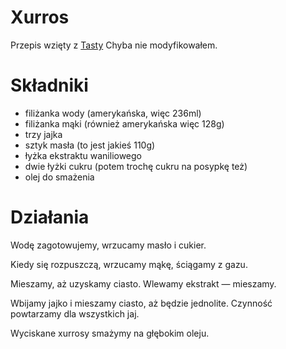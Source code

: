 # Xurros

Przepis wzięty z [Tasty](https://tasty.co)
Chyba nie modyfikowałem.

# Składniki
- filiżanka wody (amerykańska, więc 236ml)
- filiżanka mąki (również amerykańska więc 128g)
- trzy jajka
- sztyk masła (to jest jakieś 110g)
- łyżka ekstraktu waniliowego
- dwie łyżki cukru (potem trochę cukru na posypkę też)
- olej do smażenia

# Działania
Wodę zagotowujemy, wrzucamy masło i cukier.

Kiedy się rozpuszczą, wrzucamy mąkę, ściągamy z gazu.

Mieszamy, aż uzyskamy ciasto. Wlewamy ekstrakt — mieszamy. 

Wbijamy jajko i mieszamy ciasto, aż będzie jednolite. Czynność powtarzamy dla wszystkich jaj.

Wyciskane xurrosy smażymy na głębokim oleju.